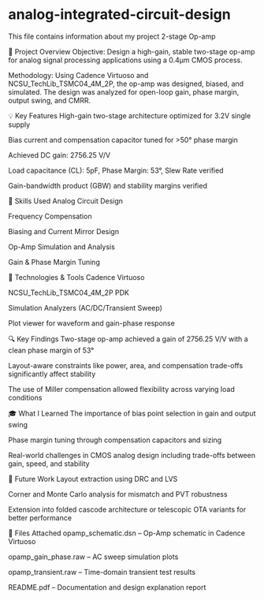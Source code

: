 # analog-integrated-circuit-design
This file contains information about my project 2-stage Op-amp

📌 Project Overview
  Objective: Design a high-gain, stable two-stage op-amp for analog signal processing applications using a 0.4μm CMOS process.

  Methodology: Using Cadence Virtuoso and NCSU_TechLib_TSMC04_4M_2P, the op-amp was designed, biased, and simulated. The design was analyzed for open-loop gain, phase margin, output swing, and CMRR.

💡 Key Features
  High-gain two-stage architecture optimized for 3.2V single supply

  Bias current and compensation capacitor tuned for >50° phase margin

  Achieved DC gain: 2756.25 V/V

  Load capacitance (CL): 5pF, Phase Margin: 53°, Slew Rate verified

  Gain-bandwidth product (GBW) and stability margins verified

🧰 Skills Used
   Analog Circuit Design

  Frequency Compensation

  Biasing and Current Mirror Design

  Op-Amp Simulation and Analysis

  Gain & Phase Margin Tuning

🧪 Technologies & Tools
   Cadence Virtuoso

  NCSU_TechLib_TSMC04_4M_2P PDK

  Simulation Analyzers (AC/DC/Transient Sweep)

  Plot viewer for waveform and gain-phase response

🔍 Key Findings
  Two-stage op-amp achieved a gain of 2756.25 V/V with a clean phase margin of 53°

  Layout-aware constraints like power, area, and compensation trade-offs significantly affect stability

  The use of Miller compensation allowed flexibility across varying load conditions

🎓 What I Learned
  The importance of bias point selection in gain and output swing

  Phase margin tuning through compensation capacitors and sizing
  
  Real-world challenges in CMOS analog design including trade-offs between gain, speed, and stability

🚀 Future Work
  Layout extraction using DRC and LVS

  Corner and Monte Carlo analysis for mismatch and PVT robustness

  Extension into folded cascode architecture or telescopic OTA variants for better performance

📂 Files Attached
  opamp_schematic.dsn – Op-Amp schematic in Cadence Virtuoso

  opamp_gain_phase.raw – AC sweep simulation plots

  opamp_transient.raw – Time-domain transient test results

README.pdf – Documentation and design explanation report
